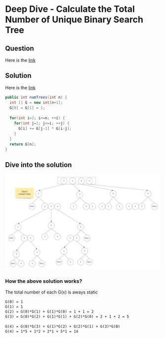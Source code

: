 # Deep Dive - Calculate the Total Number of Unique Binary Search Tree

## Question
Here is the [link](https://leetcode.com/problems/unique-binary-search-trees/)

## Solution
Here is the [link](https://leetcode.com/problems/unique-binary-search-trees/discuss/31666/DP-Solution-in-6-lines-with-explanation.-F(i-n)-G(i-1)-*-G(n-i))

```java
public int numTrees(int n) {
  int [] G = new int[n+1];
  G[0] = G[1] = 1;
    
  for(int i=2; i<=n; ++i) {
    for(int j=1; j<=i; ++j) {
      G[i] += G[j-1] * G[i-j];
    }
  }
  return G[n];
}
```

## Dive into the solution
![Diagram](https://github.com/AmenZhou/code_challenge_exercies/blob/main/pic/unique_binary_tree.png)

### How the above solution works?

The total number of each G(x) is aways static
```
G(0) = 1
G(1) = 1
G(2) = G(0)*G(1) + G(1)*G(0) = 1 + 1 = 2
G(3) = G(0)*G(2) + G(1)*G(1) + G(2)*G(0) = 2 + 1 + 2 = 5

G(4) = G(0)*G(3) + G(1)*G(2) + G(2)*G(1) + G(3)*G(0)
G(4) = 1*5 + 1*2 + 2*1 + 5*1 = 14
```

